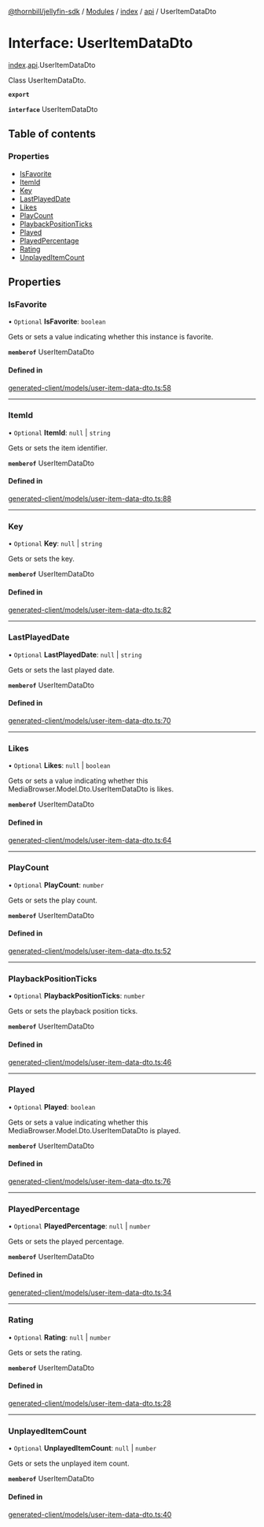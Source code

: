 [@thornbill/jellyfin-sdk](../README.md) / [Modules](../modules.md) / [index](../modules/index.md) / [api](../modules/index.api.md) / UserItemDataDto

# Interface: UserItemDataDto

[index](../modules/index.md).[api](../modules/index.api.md).UserItemDataDto

Class UserItemDataDto.

**`export`**

**`interface`** UserItemDataDto

## Table of contents

### Properties

- [IsFavorite](index.api.UserItemDataDto.md#isfavorite)
- [ItemId](index.api.UserItemDataDto.md#itemid)
- [Key](index.api.UserItemDataDto.md#key)
- [LastPlayedDate](index.api.UserItemDataDto.md#lastplayeddate)
- [Likes](index.api.UserItemDataDto.md#likes)
- [PlayCount](index.api.UserItemDataDto.md#playcount)
- [PlaybackPositionTicks](index.api.UserItemDataDto.md#playbackpositionticks)
- [Played](index.api.UserItemDataDto.md#played)
- [PlayedPercentage](index.api.UserItemDataDto.md#playedpercentage)
- [Rating](index.api.UserItemDataDto.md#rating)
- [UnplayedItemCount](index.api.UserItemDataDto.md#unplayeditemcount)

## Properties

### IsFavorite

• `Optional` **IsFavorite**: `boolean`

Gets or sets a value indicating whether this instance is favorite.

**`memberof`** UserItemDataDto

#### Defined in

[generated-client/models/user-item-data-dto.ts:58](https://github.com/thornbill/jellyfin-sdk-typescript/blob/eb13db7/src/generated-client/models/user-item-data-dto.ts#L58)

___

### ItemId

• `Optional` **ItemId**: ``null`` \| `string`

Gets or sets the item identifier.

**`memberof`** UserItemDataDto

#### Defined in

[generated-client/models/user-item-data-dto.ts:88](https://github.com/thornbill/jellyfin-sdk-typescript/blob/eb13db7/src/generated-client/models/user-item-data-dto.ts#L88)

___

### Key

• `Optional` **Key**: ``null`` \| `string`

Gets or sets the key.

**`memberof`** UserItemDataDto

#### Defined in

[generated-client/models/user-item-data-dto.ts:82](https://github.com/thornbill/jellyfin-sdk-typescript/blob/eb13db7/src/generated-client/models/user-item-data-dto.ts#L82)

___

### LastPlayedDate

• `Optional` **LastPlayedDate**: ``null`` \| `string`

Gets or sets the last played date.

**`memberof`** UserItemDataDto

#### Defined in

[generated-client/models/user-item-data-dto.ts:70](https://github.com/thornbill/jellyfin-sdk-typescript/blob/eb13db7/src/generated-client/models/user-item-data-dto.ts#L70)

___

### Likes

• `Optional` **Likes**: ``null`` \| `boolean`

Gets or sets a value indicating whether this MediaBrowser.Model.Dto.UserItemDataDto is likes.

**`memberof`** UserItemDataDto

#### Defined in

[generated-client/models/user-item-data-dto.ts:64](https://github.com/thornbill/jellyfin-sdk-typescript/blob/eb13db7/src/generated-client/models/user-item-data-dto.ts#L64)

___

### PlayCount

• `Optional` **PlayCount**: `number`

Gets or sets the play count.

**`memberof`** UserItemDataDto

#### Defined in

[generated-client/models/user-item-data-dto.ts:52](https://github.com/thornbill/jellyfin-sdk-typescript/blob/eb13db7/src/generated-client/models/user-item-data-dto.ts#L52)

___

### PlaybackPositionTicks

• `Optional` **PlaybackPositionTicks**: `number`

Gets or sets the playback position ticks.

**`memberof`** UserItemDataDto

#### Defined in

[generated-client/models/user-item-data-dto.ts:46](https://github.com/thornbill/jellyfin-sdk-typescript/blob/eb13db7/src/generated-client/models/user-item-data-dto.ts#L46)

___

### Played

• `Optional` **Played**: `boolean`

Gets or sets a value indicating whether this MediaBrowser.Model.Dto.UserItemDataDto is played.

**`memberof`** UserItemDataDto

#### Defined in

[generated-client/models/user-item-data-dto.ts:76](https://github.com/thornbill/jellyfin-sdk-typescript/blob/eb13db7/src/generated-client/models/user-item-data-dto.ts#L76)

___

### PlayedPercentage

• `Optional` **PlayedPercentage**: ``null`` \| `number`

Gets or sets the played percentage.

**`memberof`** UserItemDataDto

#### Defined in

[generated-client/models/user-item-data-dto.ts:34](https://github.com/thornbill/jellyfin-sdk-typescript/blob/eb13db7/src/generated-client/models/user-item-data-dto.ts#L34)

___

### Rating

• `Optional` **Rating**: ``null`` \| `number`

Gets or sets the rating.

**`memberof`** UserItemDataDto

#### Defined in

[generated-client/models/user-item-data-dto.ts:28](https://github.com/thornbill/jellyfin-sdk-typescript/blob/eb13db7/src/generated-client/models/user-item-data-dto.ts#L28)

___

### UnplayedItemCount

• `Optional` **UnplayedItemCount**: ``null`` \| `number`

Gets or sets the unplayed item count.

**`memberof`** UserItemDataDto

#### Defined in

[generated-client/models/user-item-data-dto.ts:40](https://github.com/thornbill/jellyfin-sdk-typescript/blob/eb13db7/src/generated-client/models/user-item-data-dto.ts#L40)
